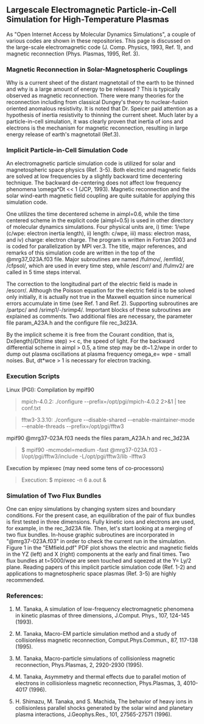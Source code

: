 ## Largescale Electromagnetic Particle-in-Cell Simulation for High-Temperature Plasmas ## 

As "Open Internet Access by Molecular Dynamics Simulations", a couple of various codes are shown in these repositories. 
This page is discussed on the large-scale electromagnetic code (J. Comp. Physics, 1993, Ref. 1), and 
magnetic reconnection (Phys. Plasmas, 1995, Ref. 3). 


### Magnetic Reconnection in Solar-Magnetospheric Couplings ###

Why is a current sheet of the distant magnetotail of the earth to be thinned and why is a large amount of energy to be released ?  This is typically observed as magnetic reconnection. There were many theories for the reconnection including from classical Dungey's theory to nuclear-fusion oriented anomalous resistivity. It is noted that Dr. Speicer paid attention as a hypothesis of inertia resistivity to thinning the current sheet. Much later by a particle-in-cell simulation, it was clearly proven that inertia of ions and electrons is the mechanism for magnetic reconnection, resulting in large energy release of earth's magnetotail (Ref.3).

### Implicit Particle-in-Cell Simulation Code ###

An electromagnetic particle simulation code is utilized for solar and magnetospheric space physics (Ref. 3-5). 
Both electric and magnetic fields are solved at low frequencies by a slightly backward time decentering technique. 
The backward de-centering does not affect low frequency phenomena \omega*Dt << 1 (JCP, 1993).
Magnetic reconnection and the solar wind-earth magnetic field coupling are quite suitable for applying this simulation code.

One utilizes the time decentered scheme in aimpl=0.6, while the time centered scheme in the explicit code (aimpl=0.5) is used in other directory of molecular dynamics simulations. Four physical units are, i) time: 1/wpe (c/wpe: electron inertia length), ii) length: c/wpe, iii) mass: electron mass, and iv) charge: electron charge. The program is written in Fortran 2003 and is coded for parallelization by MPI ver.3.
The title, major references, and remarks of this simulation code are written in the top of the @mrg37_023A.f03 file.
Major subroutines are named /fulmov/, /emfild/, /cfpsol/, which are used in every time step, while /escorr/ and /fulmv2/
are called in 5 time steps interval. 

The correction to the longitudinal part of the electric field is made in /escorr/. Although 
the Poisson equation for the electric field is to be solved only initially, it is actually 
not true in the Maxwell equation since numerical errors accumulate in time (see Ref. 1 and Ref. 2).
Supporting subroutines are /partpc/ and /srimp1/-/srimp4/. 
Important blocks of these subroutines are explained as comments.
Two additional files are necessary, the parameter file param_A23A.h and the configure file rec_3d23A.

By the implicit scheme it is free from the Courant condition, that is, Dx(length)/Dt(time step) >< c, the speed of light. For the backward differential scheme in aimpl > 0.5, a time step may be dt~1.2/wpe in order to dump out plasma oscillations at plasma frequency omega_e= wpe - small noises. But, dt*wce > 1 is necessary for electron tracking.


### Execution Scripts ###

Linux (PGI): Compilation by mpif90

 > mpich-4.0.2: ./configure --prefix=/opt/pgi/mpich-4.0.2 2>&1 | tee conf.txt

 > fftw3-3.3.10: ./configure --disable-shared --enable-maintainer-mode --enable-threads --prefix=/opt/pgi/fftw3

mpif90 @mrg37-023A.f03 needs the files param_A23A.h and rec_3d23A

 > $ mpif90 -mcmodel=medium -fast @mrg37-023A.f03 -I/opt/pgi/fftw3/include -L/opt/pgi/fftw3/lib -lfftw3

Execution by mpiexec (may need some tens of co-processors)

 > Execution: $ mpiexec -n 6 a.out &


### Simulation of Two Flux Bundles

One can enjoy simulations by changing system sizes and boundary conditions. For the present case, an equilibration of the pair of flux bundles is first tested in three dimensions. Fully kinetic ions and electrons are used, for example, in the rec_3d23A file. Then, let's start looking at a merging of two flux bundles. 
In-house graphic subroutines are incorporated in "@mrg37-023A.f03" in order to check the current run in the simulation. Figure 1 in the "EMfield.pdf" PDF plot shows the electric and magnetic fields in the YZ (left) and X (right) components at the early and final times. Two flux bundles at t=5000/wpe are seen touched and sqeezed at the Y= Ly/2 plane. Reading papers of this implicit particle simulation code (Ref. 1-2) and applications to magnetospheric space plasmas (Ref. 3-5) are highly recommended.


### References: ###

1. M. Tanaka, A simulation of low-frequency electromagnetic phenomena in kinetic plasmas of three dimensions, J.Comput. Phys., 107, 124-145 (1993).

2. M. Tanaka, Macro-EM particle simulation method and a study of collisionless magnetic reconnection, Comput.Phys.Commun., 87, 117-138 (1995).

3. M. Tanaka, Macro-particle simulations of collisionless magnetic reconnection, Phys.Plasmas, 2, 2920-2930 (1995).

4. M. Tanaka, Asymmetry and thermal effects due to parallel motion of electrons in collisionless magnetic reconnection, Phys.Plasmas, 3, 4010-4017 (1996). 

5. H. Shimazu, M. Tanaka, and S. Machida, The behavior of heavy ions in collisionless parallel shocks generated by the solar wind and planetary plasma interactions, J.Geophys.Res., 101, 27565-27571 (1996).


